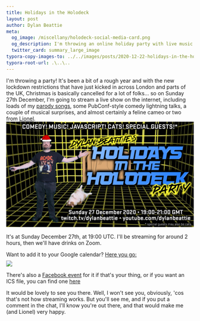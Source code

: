 ```yaml
---
title: Holidays in the Holodeck
layout: post
author: Dylan Beattie
meta:
  og_image: /miscellany/holodeck-social-media-card.png
  og_description: I'm throwing an online holiday party with live music and comedy, and you're all invited.
  twitter_card: summary_large_image
typora-copy-images-to: ../../images/posts/2020-12-22-holidays-in-the-holodeck/
typora-root-url: .\..\..
---
```

I'm throwing a party! It's been a bit of a rough year and with the new lockdown restrictions that have just kicked in across London
and parts of the UK, Christmas is basically cancelled for a lot of folks... so on Sunday 27th December, I'm going to stream a live show on the internet, including loads of my <a href="/music">parody songs</a>, some PubConf-style comedy lightning talks, a couple of musical surprises, and almost certainly a feline cameo or two from <a href="https://www.youtube.com/watch?v=TPS-eFmdepw">Lionel</a>. 
<a href="/holodeck"><img class="do-not-autolink" src="/images/posts/2020-12-22-holidays-in-the-holodeck/holodeck.png" /></a>
<p>It's at Sunday December 27th, at 19:00 UTC. I'll be streaming for around 2 hours, then we'll have drinks on Zoom.</p>
<p>Want to add it to your Google calendar? <a href="https://www.google.com/calendar/render?action=TEMPLATE&text=Dylan+Beattie%27s+Holidays+in+the+Holodeck&details=An+evening+of+comedy%2C+music%2C+nerd+jokes+and+silliness%2C+performed+live+by+Dylan+Beattie+and+streamed+live+on+the+internet.&location=https%3A%2F%2Ftwitch.tv%2Fdylanbeattie&dates=20201227T190000Z%2F20201227T210000Z"> Here you go:<img border="0" style="display: block; margin: 8px auto; padding: 0; width: auto; height: auto; border: 0;" src="https://www.google.com/calendar/images/ext/gc_button1_en-GB.gif"></a></p>
<p>There's also a <a href="https://fb.me/e/3LxT0f759">Facebook event</a> for it if that's your thing, or if you want an ICS file, you can find one <a href="/miscellany/dylan-beattie-holidays-in-the-holodeck.ics">here</a></p>

It would be lovely to see you there. Well, I won't see you, obviously, 'cos that's not how streaming works. But you'll see me, and if you put a comment in the chat, I'll know you're out there, and that would make me (and Lionel) very happy.